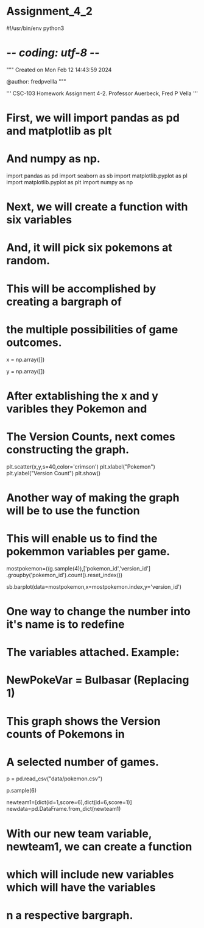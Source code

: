 # Assignment_4_2

#!/usr/bin/env python3
# -*- coding: utf-8 -*-
"""
Created on Mon Feb 12 14:43:59 2024

@author: fredpvellla
"""

'''
CSC-103 Homework Assignment 4-2. 
Professor Auerbeck, Fred P Vella
'''

# First, we will import pandas as pd and matplotlib as plt
# And numpy as np. 

import pandas as pd
import seaborn as sb
import matplotlib.pyplot as pl
import matplotlib.pyplot as plt
import numpy as np

# Next, we will create a function with six variables 
# And, it will pick six pokemons at random. 
# This will be accomplished by creating a bargraph of 
# the multiple possibilities of game outcomes. 

x = np.array([])

y = np.array([])

# After extablishing the x and y varibles they Pokemon and 
# The Version Counts, next comes constructing the graph. 

plt.scatter(x,y,s=40,color='crimson')
plt.xlabel("Pokemon")
plt.ylabel("Version Count")
plt.show()

# Another way of making the graph will be to use the function
# This will enable us to find the pokemmon variables per game. 

mostpokemon=((g.sample(4)),['pokemon_id','version_id']
         .groupby('pokemon_id').count().reset_index())

sb.barplot(data=mostpokemon,x=mostpokemon.index,y='version_id')

# One way to change the number into it's name is to redefine
# The variables attached. Example: 
#     NewPokeVar = Bulbasar  (Replacing 1)

# This graph shows the Version counts of Pokemons in 
# A selected number of games. 

p = pd.read_csv("data/pokemon.csv")

p.sample(6)

newteam1=[dict(id=1,score=6),dict(id=6,score=1)]
newdata=pd.DataFrame.from_dict(newteam1)

# With our new team variable, newteam1, we can create a function
# which will include new variables which will have the variables
# n a respective bargraph. 
